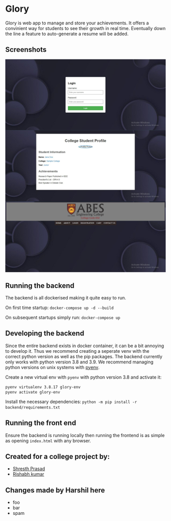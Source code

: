 # Glory
Glory is web app to manage and store your achievements. It offers a convinient way for students to see their growth in real time.
Eventually down the line a feature to auto-generate a resume will be added.

## Screenshots
<div style="display: grid">
    <img src=./screenshots/login.jpeg>
    <img src=./screenshots/profile.jpeg>
    <img src=./screenshots/home.jpeg>
</div>

## Running the backend
The backend is all dockerised making it quite easy to run.

On first time startup:
```docker-compose up -d --build```

On subsequent startups simply run:
```docker-compose up```

## Developing the backend
Since the entire backend exists in docker container, it can be a bit annoying to develop it.
Thus we recommend creating a seperate venv with the correct python version as well as the pip packages.
The backend currently only works with python version 3.8 and 3.9. We recommend managing python versions on unix systems with [pyenv](https://github.com/pyenv/pyenv). 

Create a new virtual env with `pyenv` with python version 3.8 and activate it:
```pyenv install 3.8.17
pyenv virtualenv 3.8.17 glory-env
pyenv activate glory-env
```

Install the necessary dependencies:
```python -m pip install -r backend/requirements.txt```

## Running the front end
Ensure the backend is running locally then running the frontend is as simple as opening `index.html` with any browser.

## Created for a college project by:
- [Shresth Prasad](https://github.com/Yttrium-32)
- [Rishabh kumar](https://github.com/rishabhkumar2004)

## Changes made by Harshil here
- foo
- bar
- spam